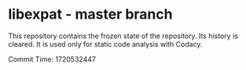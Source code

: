 # libexpat - master branch

This repository contains the frozen state of the repository.
Its history is cleared. It is used only for static code
analysis with Codacy.

Commit Time: 1720532447